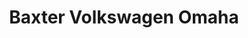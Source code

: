 ---
title: "Baxter Volkswagen Omaha"
url: /omaha/baxter-volkswagen-omaha-burt-street/
shop: Autowerkstatt
---